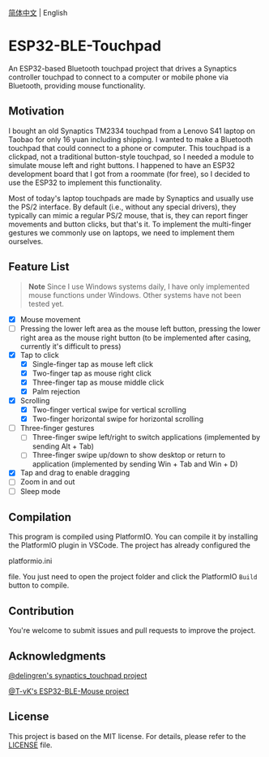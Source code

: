 [简体中文](README.zh-CN.md) | English

# ESP32-BLE-Touchpad

An ESP32-based Bluetooth touchpad project that drives a Synaptics controller touchpad to connect to a computer or mobile phone via Bluetooth, providing mouse functionality.

## Motivation

I bought an old Synaptics TM2334 touchpad from a Lenovo S41 laptop on Taobao for only 16 yuan including shipping. I wanted to make a Bluetooth touchpad that could connect to a phone or computer. This touchpad is a clickpad, not a traditional button-style touchpad, so I needed a module to simulate mouse left and right buttons. I happened to have an ESP32 development board that I got from a roommate (for free), so I decided to use the ESP32 to implement this functionality.

Most of today's laptop touchpads are made by Synaptics and usually use the PS/2 interface. By default (i.e., without any special drivers), they typically can mimic a regular PS/2 mouse, that is, they can report finger movements and button clicks, but that's it. To implement the multi-finger gestures we commonly use on laptops, we need to implement them ourselves.

## Feature List

> **Note**
> Since I use Windows systems daily, I have only implemented mouse functions under Windows. Other systems have not been tested yet.

- [x] Mouse movement
- [ ] Pressing the lower left area as the mouse left button, pressing the lower right area as the mouse right button (to be implemented after casing, currently it's difficult to press)
- [x] Tap to click
  - [x] Single-finger tap as mouse left click
  - [x] Two-finger tap as mouse right click
  - [x] Three-finger tap as mouse middle click
  - [x] Palm rejection
- [x] Scrolling
  - [x] Two-finger vertical swipe for vertical scrolling
  - [x] Two-finger horizontal swipe for horizontal scrolling
- [ ] Three-finger gestures
  - [ ] Three-finger swipe left/right to switch applications (implemented by sending Alt + Tab)
  - [ ] Three-finger swipe up/down to show desktop or return to application (implemented by sending Win + Tab and Win + D)
- [x] Tap and drag to enable dragging
- [ ] Zoom in and out
- [ ] Sleep mode

## Compilation

This program is compiled using PlatformIO. You can compile it by installing the PlatformIO plugin in VSCode. The project has already configured the

platformio.ini

file. You just need to open the project folder and click the PlatformIO `Build` button to compile.

## Contribution

You're welcome to submit issues and pull requests to improve the project.

## Acknowledgments

[@delingren's synaptics_touchpad project](https://github.com/delingren/synaptics_touchpad)

[@T-vK's ESP32-BLE-Mouse project](https://github.com/T-vK/ESP32-BLE-Mouse)

## License

This project is based on the MIT license. For details, please refer to the [LICENSE](LICENSE) file.
